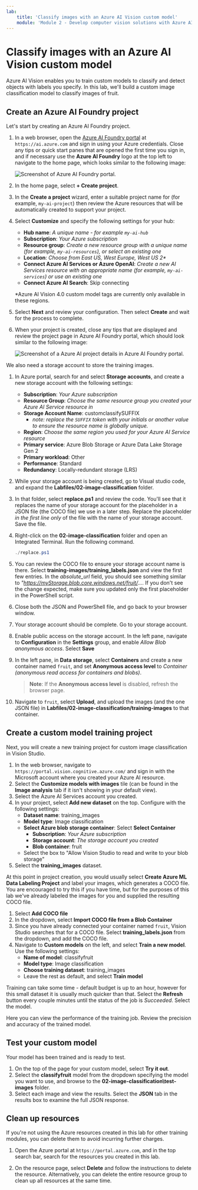 ```yaml
---
lab:
    title: 'Classify images with an Azure AI Vision custom model'
    module: 'Module 2 - Develop computer vision solutions with Azure AI Vision'
---
```


# Classify images with an Azure AI Vision custom model

Azure AI Vision enables you to train custom models to classify and detect objects with labels you specify. In this lab, we'll build a custom image classification model to classify images of fruit.

## Create an Azure AI Foundry project

Let's start by creating an Azure AI Foundry project.

1. In a web browser, open the [Azure AI Foundry portal](https://ai.azure.com) at `https://ai.azure.com` and sign in using your Azure credentials. Close any tips or quick start panes that are opened the first time you sign in, and if necessary use the **Azure AI Foundry** logo at the top left to navigate to the home page, which looks similar to the following image:

    ![Screenshot of Azure AI Foundry portal.](./media/ai-foundry-home.png)

1. In the home page, select **+ Create project**.
1. In the **Create a project** wizard, enter a suitable project name for (for example, `my-ai-project`) then review the Azure resources that will be automatically created to support your project.
1. Select **Customize** and specify the following settings for your hub:
    - **Hub name**: *A unique name - for example `my-ai-hub`*
    - **Subscription**: *Your Azure subscription*
    - **Resource group**: *Create a new resource group with a unique name (for example, `my-ai-resources`), or select an existing one*
    - **Location**: *Choose from East US, West Europe, West US 2\**
    - **Connect Azure AI Services or Azure OpenAI**: *Create a new AI Services resource with an appropriate name (for example, `my-ai-services`) or use an existing one*
    - **Connect Azure AI Search**: Skip connecting

    \*Azure AI Vision 4.0 custom model tags are currently only available in these regions.
   
1. Select **Next** and review your configuration. Then select **Create** and wait for the process to complete.
1. When your project is created, close any tips that are displayed and review the project page in Azure AI Foundry portal, which should look similar to the following image:

    ![Screenshot of a Azure AI project details in Azure AI Foundry portal.](./media/ai-foundry-project.png)

We also need a storage account to store the training images.

1. In Azure portal, search for and select **Storage accounts**, and create a new storage account with the following settings:
    - **Subscription**: *Your Azure subscription*
    - **Resource Group**: *Choose the same resource group you created your Azure AI Service resource in*
    - **Storage Account Name**: customclassifySUFFIX 
        - *note: replace the `SUFFIX` token with your initials or another value to ensure the resource name is globally unique.*
    - **Region**: *Choose the same region you used for your Azure AI Service resource*
    - **Primary service**: Azure Blob Storage or Azure Data Lake Storage Gen 2
    - **Primary workload**: Other
    - **Performance**: Standard
    - **Redundancy**: Locally-redundant storage (LRS)
1. While your storage account is being created, go to Visual studio code, and expand the **Labfiles/02-image-classification** folder.
1. In that folder, select **replace.ps1** and review the code. You'll see that it replaces the name of your storage account for the placeholder in a JSON file (the COCO file) we use in a later step. Replace the placeholder *in the first line only* of the file with the name of your storage account. Save the file.
1. Right-click on the **02-image-classification** folder and open an Integrated Terminal. Run the following command.

    ```powershell
    ./replace.ps1
    ```

1. You can review the COCO file to ensure your storage account name is there. Select **training-images/training_labels.json** and view the first few entries. In the *absolute_url* field, you should see something similar to *"https://myStorage.blob.core.windows.net/fruit/...*. If you don't see the change expected, make sure you updated only the first placeholder in the PowerShell script.
1. Close both the JSON and PowerShell file, and go back to your browser window.
1. Your storage account should be complete. Go to your storage account.
1. Enable public access on the storage account. In the left pane, navigate to **Configuration** in the **Settings** group, and enable *Allow Blob anonymous access*. Select **Save**
1. In the left pane, in **Data storage**, select **Containers** and create a new container named `fruit`, and set **Anonymous access level** to *Container (anonymous read access for containers and blobs)*.

    > **Note**: If the **Anonymous access level** is disabled, refresh the browser page.

1. Navigate to `fruit`, select **Upload**, and upload the images (and the one JSON file) in **Labfiles/02-image-classification/training-images** to that container.

## Create a custom model training project

Next, you will create a new training project for custom image classification in Vision Studio.

1. In the web browser, navigate to `https://portal.vision.cognitive.azure.com/` and sign in with the Microsoft account where you created your Azure AI resource.
1. Select the **Customize models with images** tile (can be found in the **Image analysis** tab if it isn't showing in your default view).
1. Select the Azure AI Services account you created.
1. In your project, select **Add new dataset** on the top. Configure with the following settings:
    - **Dataset name**: training_images
    - **Model type**: Image classification
    - **Select Azure blob storage container**: Select **Select Container**
        - **Subscription**: *Your Azure subscription*
        - **Storage account**: *The storage account you created*
        - **Blob container**: fruit
    - Select the box to "Allow Vision Studio to read and write to your blob storage"
1. Select the **training_images** dataset.

At this point in project creation, you would usually select **Create Azure ML Data Labeling Project** and label your images, which generates a COCO file. You are encouraged to try this if you have time, but for the purposes of this lab we've already labeled the images for you and supplied the resulting COCO file.

1. Select **Add COCO file**
1. In the dropdown, select **Import COCO file from a Blob Container**
1. Since you have already connected your container named `fruit`, Vision Studio searches that for a COCO file. Select **training_labels.json** from the dropdown, and add the COCO file.
1. Navigate to **Custom models** on the left, and select **Train a new model**. Use the following settings:
    - **Name of model**: classifyfruit
    - **Model type**: Image classification
    - **Choose training dataset**: training_images
    - Leave the rest as default, and select **Train model**

Training can take some time - default budget is up to an hour, however for this small dataset it is usually much quicker than that. Select the **Refresh** button every couple minutes until the status of the job is *Succeeded*. Select the model.

Here you can view the performance of the training job. Review the precision and accuracy of the trained model.

## Test your custom model

Your model has been trained and is ready to test.

1. On the top of the page for your custom model, select **Try it out**.
1. Select the **classifyfruit** model from the dropdown specifying the model you want to use, and browse to the **02-image-classification\test-images** folder.
1. Select each image and view the results. Select the **JSON** tab in the results box to examine the full JSON response.

<!-- Option coding example to run-->
## Clean up resources

If you're not using the Azure resources created in this lab for other training modules, you can delete them to avoid incurring further charges.

1. Open the Azure portal at `https://portal.azure.com`, and in the top search bar, search for the resources you created in this lab.

2. On the resource page, select **Delete** and follow the instructions to delete the resource. Alternatively, you can delete the entire resource group to clean up all resources at the same time.
